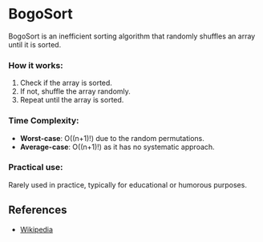 # BogoSort
BogoSort is an inefficient sorting algorithm that randomly shuffles an array until it is sorted.

### How it works:
1. Check if the array is sorted.
2. If not, shuffle the array randomly.
3. Repeat until the array is sorted.

### Time Complexity:
- **Worst-case**: O((n+1)!) due to the random permutations.
- **Average-case**: O((n+1)!) as it has no systematic approach.

### Practical use:
Rarely used in practice, typically for educational or humorous purposes.

## References
- [Wikipedia](https://en.wikipedia.org/wiki/Bogosort)

